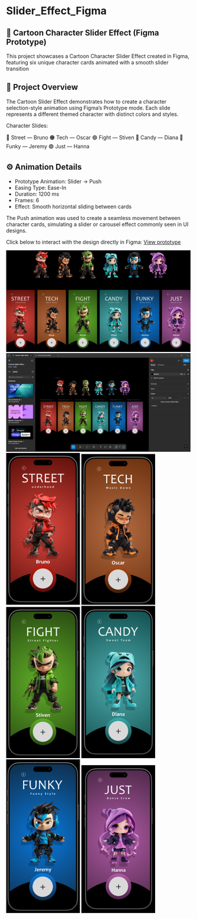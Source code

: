 # Slider_Effect_Figma
## 🎨 Cartoon Character Slider Effect (Figma Prototype)

This project showcases a Cartoon Character Slider Effect created in Figma, featuring six unique character cards animated with a smooth slider transition

## 🧩 Project Overview

The Cartoon Slider Effect demonstrates how to create a character selection-style animation using Figma’s Prototype mode.
Each slide represents a different themed character with distinct colors and styles.

Character Slides:

🔴 Street — Bruno
🟠 Tech — Oscar
🟢 Fight — Stiven
🩵 Candy — Diana
🔵 Funky — Jeremy
🟣 Just — Hanna

## ⚙️ Animation Details

- Prototype Animation: Slider → Push
- Easing Type: Ease-In
- Duration: 1200 ms
- Frames: 6
- Effect: Smooth horizontal sliding between cards

The Push animation was used to create a seamless movement between character cards, simulating a slider or carousel effect commonly seen in UI designs.

Click below to interact with the design directly in Figma:
[View prototype]([https://www.figma.com/design/7rmZPmMgQqr5ZwfZtR2q3a/Untitled?node-id=0-1&t=RLKVOKeL9SFNjJMl-1](https://www.figma.com/design/eowxxpzT67X0VsK1e0UySX/Cartoon-Slider-Effect?node-id=0-1&t=UjYw7CrPB7DUKW0p-1))
<p float="left">
<img src="Final Page.jpg" width="500">
<img src="Home.png" width="500">
<img src="Slider 1.png" width="200">
<img src="Slider 2.png" width="200">
<img src="Slider 3.png" width="200">
<img src="Slider 4.png" width="200">
<img src="Slider 5.png" width="200">
<img src="Slider 6.png" width="200">
</p>
